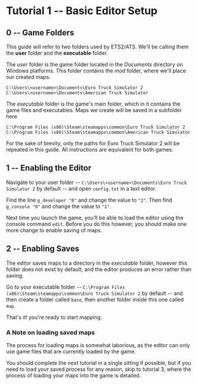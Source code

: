# Tutorial 1 -- Basic Editor Setup

## 0 -- Game Folders

This guide will refer to two folders used by ETS2/ATS. We'll be calling them the **user** folder and the **executable** folder.

The _user_ folder is the game folder located in the _Documents_ directory on Windows platforms. This folder contains the _mod_ folder, where we'll place our created maps.

```
C:\Users\<username>\Documents\Euro Truck Simulator 2
C:\Users\<username>\Documents\American Truck Simulator
```

The _executable_ folder is the game's main folder, which in it contains the game files and executables. Maps we create will be saved in a subfolder here

```
C:\Program Files (x86)\Steam\steamapps\common\Euro Truck Simulator 2
C:\Program Files (x86)\Steam\steamapps\common\American Truck Simulator
```

For the sake of brevity, only the paths for Euro Truck Simulator 2 will be repeated in this guide. All instructions are equivalent for both games.

## 1 -- Enabling the Editor

Navigate to your user folder -- ```C:\Users\<username>\Documents\Euro Truck Simulator 2``` by default -- and open ```config.txt``` in a text editor.

Find the line ```g_developer "0"``` and change the value to ```"2"```. Then find ```g_console "0"``` and change the value to ```"1"```.

Next time you launch the game, you'll be able to load the editor using the console command ```edit```. Before you do this however, you should make one more change to enable saving of maps.

## 2 -- Enabling Saves

The editor saves maps to a directory in the _executable_ folder, however this folder does not exist by default, and the editor produces an error rather than saving.

Go to your executable folder -- ```C:\Program Files (x86)\Steam\steamapps\common\Euro Truck Simulator 2``` by default -- and then create a folder called ```base```, then another folder inside this one called ```map```.

That's it! you're ready to start mapping.

### A Note on loading saved maps

The process for loading maps is somewhat laborious, as the editor can only use game files that are currently loaded by the game.

You should complete the next tutorial in a single sitting if possible, but if you need to load your saved process for any reason, skip to tutorial 3, where the process of loading your maps into the game is detailed.
